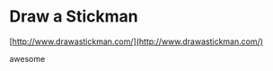 <!--
id: 12841583984
link: http://tumblr.atmos.org/post/12841583984/draw-a-stickman
slug: draw-a-stickman
date: Tue Nov 15 2011 09:59:53 GMT-0800 (PST)
publish: 2011-11-015
tags: 
title: Draw a Stickman
-->


Draw a Stickman
===============

[http://www.drawastickman.com/](http://www.drawastickman.com/)

awesome


